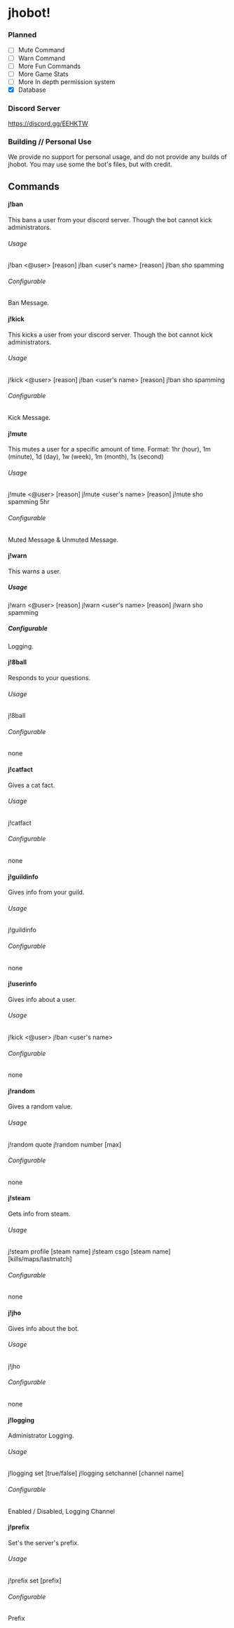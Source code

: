 # jhobot!


### Planned
* [ ] Mute Command
* [ ] Warn Command
* [ ] More Fun Commands
* [ ] More Game Stats
* [ ] More In depth permission system
* [x] Database

### Discord Server
https://discord.gg/EEHKTW

### Building // Personal Use
We provide no support for personal usage, and do not provide any builds of jhobot. 
You may use some the bot's files, but with credit.


## Commands

#### j!ban
This bans a user from your discord server. Though the bot cannot kick administrators.
###### Usage
j!ban <@user> [reason]
j!ban <user's name> [reason]
j!ban sho spamming
###### Configurable
Ban Message.

#### j!kick
This kicks a user from your discord server. Though the bot cannot kick administrators.
###### Usage
j!kick <@user> [reason]
j!ban <user's name> [reason]
j!ban sho spamming
###### Configurable
Kick Message.

#### j!mute
This mutes a user for a specific amount of time.
Format: 1hr (hour), 1m (minute), 1d (day), 1w (week), 1m (month), 1s (second)
###### Usage
j!mute <@user> [reason] <amount of time>
j!mute <user's name> [reason] <amount of time>
j!mute sho spamming 5hr  
###### Configurable
Muted Message & Unmuted Message.

#### j!warn
This warns a user.
##### Usage
j!warn <@user> [reason]
j!warn <user's name> [reason] 
j!warn sho spamming
##### Configurable
Logging.

#### j!8ball
Responds to your questions.
###### Usage
j!8ball <question>
###### Configurable
none
    
#### j!catfact
Gives a cat fact.
###### Usage
j!catfact
###### Configurable
none

#### j!guildinfo
Gives info from your guild.
###### Usage
j!guildinfo
###### Configurable
none

#### j!userinfo
Gives info about a user.
###### Usage
j!kick <@user>
j!ban <user's name>
###### Configurable
none

#### j!random
Gives a random value.
###### Usage
j!random quote
j!random number [max]
###### Configurable
none

#### j!steam
Gets info from steam.
###### Usage
j!steam profile [steam name]
j!steam csgo [steam name] [kills/maps/lastmatch]
###### Configurable
none

#### j!jho
Gives info about the bot.
###### Usage
j!jho
###### Configurable
none

#### j!logging
Administrator Logging.
###### Usage
j!logging set [true/false]
j!logging setchannel [channel name]
###### Configurable
Enabled / Disabled, Logging Channel

#### j!prefix
Set's the server's prefix.
###### Usage
j!prefix set [prefix]
###### Configurable
Prefix

